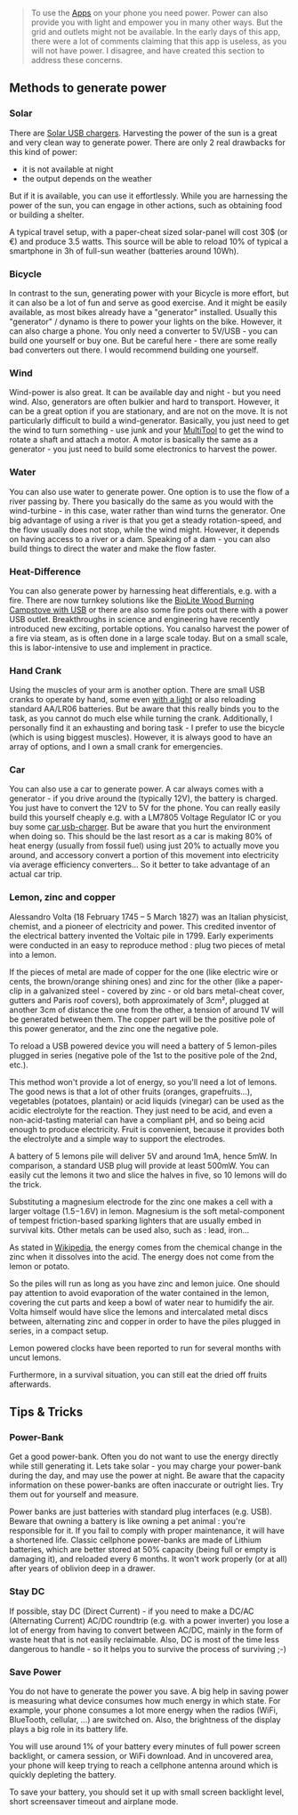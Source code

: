> To use the [Apps](Apps) on your phone you need power. Power can also provide you with light and empower you in many other ways. But the grid and outlets might not be available. In the early days of this app, there were a lot of comments claiming that this app is useless, as you will not have power. I disagree, and have created this section to address these concerns.

## Methods to generate power
 
### Solar

There are [Solar USB chargers](SolarUSBCharger). Harvesting the power of the sun is a great and very clean way to generate power. There are only 2 real drawbacks for this kind of power:

* it is not available at night 
* the output depends on the weather

But if it is available, you can use it effortlessly. While you are harnessing the power of the sun, you can engage in other actions, such as obtaining food or building a shelter.

A typical travel setup, with a paper-cheat sized solar-panel will cost 30$ (or €) and produce 3.5 watts. This source will be able to reload 10% of typical a smartphone in 3h of full-sun weather (batteries around 10Wh).

### Bicycle

In contrast to the sun, generating power with your Bicycle is more effort, but it can also be a lot of fun and serve as good exercise. And it might be easily available, as most bikes already have a "generator" installed. Usually this "generator" / dynamo is there to power your lights on the bike. However, it can also charge a phone. You only need a converter to 5V/USB - you can build one yourself or buy one. But be careful here - there are some really bad converters out there. I would recommend building one yourself.

### Wind

Wind-power is also great. It can be available day and night - but you need wind. Also, generators are often bulkier and hard to transport. However, it can be a great option if you are stationary, and are not on the move. It is not particularly  difficult to build a wind-generator. Basically, you just need to get the wind to turn something - use junk and your [MultiTool](MultiTool) to get the wind to rotate a shaft and attach a motor. A motor is basically the same as a generator - you just need to build some electronics to harvest the power.

### Water

You can also use water to generate power. One option is to use the flow of a river passing by. There you basically do the same as you would with the wind-turbine - in this case, water rather than wind turns the generator. One big advantage of using a river is that you get a steady rotation-speed, and the flow usually does not stop, while the wind might. However, it depends on having access to a river or a dam. Speaking of a dam - you can also build things to direct the water and make the flow faster.

### Heat-Difference

You can also generate power by harnessing heat differentials, e.g. with a fire. There are now turnkey solutions like the [BioLite Wood Burning Campstove with USB](CampStoveUSB) or there are also some fire pots out there with a power USB outlet. Breakthroughs in science and engineering have recently introduced new exciting, portable options. You canalso harvest the power of a fire via steam, as is often done in a large scale today. But on a small scale, this is labor-intensive to use and implement in practice.

### Hand Crank

Using the muscles of your arm is another option. There are small USB cranks to operate by hand, some even [with a light](HandCrankUSB) or also reloading standard AA/LR06 batteries. But be aware that this really binds you to the task, as you cannot do much else while turning the crank. Additionally, I personally find it an exhausting and boring task - I prefer to use the bicycle (which is using biggest muscles). However, it is always good to have an array of options, and I own a small crank for emergencies.

### Car

You can also use a car to generate power. A car always comes with a generator - if you drive around the (typically 12V), the battery is charged. You just have to convert the 12V to 5V for the phone. You can really easily build this yourself cheaply e.g. with a LM7805 Voltage Regulator IC or you buy some [car usb-charger](CarUSBCharger). But be aware that you hurt the environment when doing so. This should be the last resort as a car is making 80% of heat energy (usually from fossil fuel) using just 20% to actually move you around, and accessory convert a portion of this movement into electricity via average efficiency converters… So it better to take advantage of an actual car trip.

### Lemon, zinc and copper

Alessandro Volta (18 February 1745 – 5 March 1827) was an Italian physicist, chemist, and a pioneer of electricity and power. This credited inventor of the electrical battery invented the Voltaic pile in 1799. Early experiments were conducted in an easy to reproduce method : plug two pieces of metal into a lemon.

If the pieces of metal are made of copper for the one (like electric wire or cents, the brown/orange shining ones) and zinc for the other (like a paper-clip in a galvanized steel - covered by zinc - or old bars metal-cheat cover, gutters and Paris roof covers), both approximately of 3cm², plugged at another 3cm of distance the one from the other, a tension of around 1V will be generated between them. The copper part will be the positive pole of this power generator, and the zinc one the negative pole.

To reload a USB powered device you will need a battery of 5 lemon-piles plugged in series (negative pole of the 1st to the positive pole of the 2nd, etc.).

This method won't provide a lot of energy, so you'll need a lot of lemons. The good news is that a lot of other fruits (oranges, grapefruits…), vegetables (potatoes, plantain) or acid liquids (vinegar) can be used as the acidic electrolyte for the reaction. They just need to be acid, and even a non-acid-tasting material can have a compliant pH, and so being acid enough to produce electricity. Fruit is convenient, because it provides both the electrolyte and a simple way to support the electrodes.

A battery of 5 lemons pile will deliver 5V and around 1mA, hence 5mW. In comparison, a standard USB plug will provide at least 500mW. You can easily cut the lemons it two and slice the halves in five, so 10 lemons will do the trick.

Substituting a magnesium electrode for the zinc one makes a cell with a larger voltage (1.5−1.6V) in lemon. Magnesium is the soft metal-component of tempest friction-based sparking lighters that are usually embed in survival kits. Other metals can be used also, such as : lead, iron…

As stated in [Wikipedia](https://en.wikipedia.org/wiki/Lemon_battery), the energy comes from the chemical change in the zinc when it dissolves into the acid. The energy does not come from the lemon or potato.

So the piles will run as long as you have zinc and lemon juice. One should pay attention to avoid evaporation of the water contained in the lemon, covering the cut parts and keep a bowl of water near to humidify the air.
Volta himself would have slice the lemons and intercalated metal discs between, alternating zinc and copper in order to have the piles plugged in series, in a compact setup.

Lemon powered clocks have been reported to run for several months with uncut lemons.

Furthermore, in a survival situation, you can still eat the dried off fruits afterwards.

## Tips & Tricks

### Power-Bank

Get a good power-bank. Often you do not want to use the energy directly while still generating it. Lets take solar - you may charge your power-bank during the day, and may use the power at night. Be aware that the capacity information on these power-banks are often inaccurate or outright lies. Try them out for yourself and measure.

Power banks are just batteries with standard plug interfaces (e.g. USB). Beware that owning a battery is like owning a pet animal : you're responsible for it. If you fail to comply with proper maintenance, it will have a shortened life. Classic cellphone power-banks are made of Lithium batteries, which are better stored at 50% capacity (being full or empty is damaging it), and reloaded every 6 months. It won't work properly (or at all) after years of oblivion deep in a drawer.

### Stay DC

If possible, stay DC (Direct Current) - if you need to make a DC/AC (Alternating Current) AC/DC roundtrip (e.g. with a power inverter) you lose a lot of energy from having to convert between AC/DC, mainly in the form of waste heat that is not easily reclaimable. Also, DC is most of the time less dangerous to handle - so it helps you to survive the process of surviving ;-)

### Save Power

You do not have to generate the power you save. A big help in saving power is measuring what device consumes how much energy in which state. For example, your phone consumes a lot more energy when the radios (WiFi, BlueTooth, cellular, …) are switched on. Also, the brightness of the display plays a big role in its battery life.

You will use around 1% of your battery every minutes of full power screen backlight, or camera session, or WiFi download. And in uncovered area, your phone will keep trying to reach a cellphone antenna around which is quickly depleting the battery.

To save your battery, you should set it up with small screen backlight level, short screensaver timeout and airplane mode.